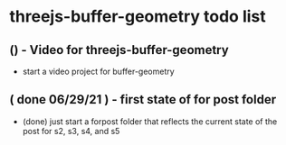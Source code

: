 # threejs-buffer-geometry todo list

## () - Video for threejs-buffer-geometry
* start a video project for buffer-geometry

## ( done 06/29/21 ) - first state of for post folder
* (done) just start a forpost folder that reflects the current state of the post for s2, s3, s4, and s5